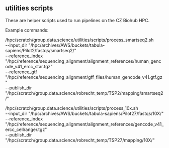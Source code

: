 ## utilities scripts

These are helper scripts used to run pipelines on the CZ Biohub HPC.

Example commands: 

/hpc/scratch/group.data.science/utilities/scripts/process_smartseq2.sh \
  --input_dir "/hpc/archives/AWS/buckets/tabula-sapiens/Pilot2/fastqs/smartseq2/" \
  --reference_index "/hpc/reference/sequencing_alignment/alignment_references/human_gencode_v41_ercc_star.tgz" \
  --reference_gtf "/hpc/reference/sequencing_alignment/gff_files/human_gencode_v41.gtf.gz" \
  --publish_dir "/hpc/scratch/group.data.science/robrecht_temp/TSP2/mapping/smartseq2/"
  
  
/hpc/scratch/group.data.science/utilities/scripts/process_10x.sh \
  --input_dir "/hpc/archives/AWS/buckets/tabula-sapiens/Pilot27/fastqs/10X/" \
  --reference_index "/hpc/reference/sequencing_alignment/alignment_references/gencode_v41_ercc_cellranger.tgz" \
  --publish_dir "/hpc/scratch/group.data.science/robrecht_temp/TSP27/mapping/10X/"
  
  
 
